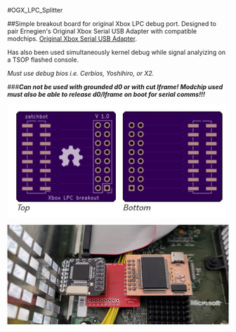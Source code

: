 

#OGX_LPC_Splitter

##Simple breakout board for original Xbox LPC debug port. Designed to pair Ernegien's Original Xbox Serial USB Adapter with compatible modchips. [Original Xbox Serial USB Adapter](https://github.com/XboxDev/serial-usb-adapter). 

Has also been used simultaneously kernel debug while signal analyizing on a TSOP flashed console. 

*Must use debug bios i.e. Cerbios, Yoshihiro, or X2.*

###***Can not be used with grounded d0 or with cut lframe! Modchip used must also be able to release d0/lframe on boot for serial comms!!!***

![PcbSuperIO](images/pcb.JPG?raw=true "Splitter PCB")

![OxSuperIO](images/OxSuperIO.jpg?raw=true "Open Xenium w/ Splitter and SuperIO")

